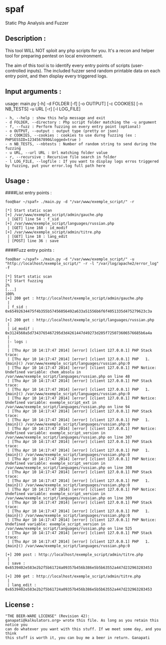 spaf
====

Static Php Analysis and Fuzzer

Description :
------------

This tool WILL NOT sploit any php scripts for you. It's a recon and helper tool for preparing pentest on local environment.

The aim of this tool is to identify every entry points of scripts (user-controlled inputs).
The included fuzzer send random printable data on each entry point, and then display every triggered logs.

Input arguments :
-----------------

usage: main.py [-h] -d FOLDER [-f] [-o OUTPUT] [-c COOKIES] [-n NB_TESTS] -u
               URL [-r] [-l LOG_FILE]

    - h, --help : show this help message and exit
    - d FOLDER, --directory : Php script folder matching the -u argument
    - f, --fuzz : Perform fuzzing on every entry point (optional)
    - o OUTPUT, --output : output type (pretty or json)
    - c COOKIES, --cookies : cookies to use durng fuzzing (ex : PHPSESSID=1234567890&logged=true )
    - n NB_TESTS, --nbtests : Number of random string to send during the fuzzing
    - u URL, --url URL : Url matching folder value
    - r, --recursive : Recursive file search in folder
    - l LOG_FILE, --logfile : If you want to display logs erros triggered by fuzzing, put your error.log full path here

Usage :
-------

####List entry points :

    foo@bar ~/spaf> ./main.py -d "/var/www/exemple_script/" -r

    [*] Start static scan
    [+] /var/www/exemple_script/admin/gauche.php
     | [GET] line 54 : f_sid
    [+] /var/www/exemple_script/languages/russian.php
     | [GET] line 168 : id_modif
    [+] /var/www/exemple_script/admin/titre.php
     | [GET] line 18 : lang_edit
     | [POST] line 36 : save

####Fuzz entry points :

    foo@bar ~/spaf> ./main.py -d "/var/www/exemple_script/" -u "http://localhost/exemple_script/" -r -l "/var/log/apache2/error_log" -f

    [*] Start static scan
    [*] Start fuzzing
    2%
    [...]
    100%
    [+] 200 get : http://localhost/exemple_script/admin/gauche.php
     |
     | f_sid : 0x65492634475f4b355b57456056492a633a51556b6f6f4051335d475279623c3a
    
    [+] 200 get : http://localhost/exemple_script/languages/russian.php
     |
     | id_modif : 0x3124560a5d7343765467295d3d4261447d49273d205f725073606576685b6a4a
     |
     |- logs :
     |
     | [Thu Apr 10 14:17:47 2014] [error] [client 127.0.0.1] PHP Stack trace:
     | [Thu Apr 10 14:17:47 2014] [error] [client 127.0.0.1] PHP   1. {main}() /var/www/exemple_script/languages/russian.php:0
     | [Thu Apr 10 14:17:47 2014] [error] [client 127.0.0.1] PHP Notice:  Undefined variable: chem_absolu in /var/www/exemple_script/languages/russian.php on line 48
     | [Thu Apr 10 14:17:47 2014] [error] [client 127.0.0.1] PHP Stack trace:
     | [Thu Apr 10 14:17:47 2014] [error] [client 127.0.0.1] PHP   1. {main}() /var/www/exemple_script/languages/russian.php:0
     | [Thu Apr 10 14:17:47 2014] [error] [client 127.0.0.1] PHP Notice:  Undefined variable: exemple_script_ext in /var/www/exemple_script/languages/russian.php on line 94
     | [Thu Apr 10 14:17:47 2014] [error] [client 127.0.0.1] PHP Stack trace:
     | [Thu Apr 10 14:17:47 2014] [error] [client 127.0.0.1] PHP   1. {main}() /var/www/exemple_script/languages/russian.php:0
     | [Thu Apr 10 14:17:47 2014] [error] [client 127.0.0.1] PHP Notice:  Undefined variable: exemple_script_version in /var/www/exemple_script/languages/russian.php on line 307
     | [Thu Apr 10 14:17:47 2014] [error] [client 127.0.0.1] PHP Stack trace:
     | [Thu Apr 10 14:17:47 2014] [error] [client 127.0.0.1] PHP   1. {main}() /var/www/exemple_script/languages/russian.php:0
     | [Thu Apr 10 14:17:47 2014] [error] [client 127.0.0.1] PHP Notice:  Undefined variable: exemple_script_version in /var/www/exemple_script/languages/russian.php on line 308
     | [Thu Apr 10 14:17:47 2014] [error] [client 127.0.0.1] PHP Stack trace:
     | [Thu Apr 10 14:17:47 2014] [error] [client 127.0.0.1] PHP   1. {main}() /var/www/exemple_script/languages/russian.php:0
     | [Thu Apr 10 14:17:47 2014] [error] [client 127.0.0.1] PHP Notice:  Undefined variable: exemple_script_version in /var/www/exemple_script/languages/russian.php on line 309
     | [Thu Apr 10 14:17:47 2014] [error] [client 127.0.0.1] PHP Stack trace:
     | [Thu Apr 10 14:17:47 2014] [error] [client 127.0.0.1] PHP   1. {main}() /var/www/exemple_script/languages/russian.php:0
     | [Thu Apr 10 14:17:47 2014] [error] [client 127.0.0.1] PHP Notice:  Undefined variable: exemple_script_version in /var/www/exemple_script/languages/russian.php on line 525
     | [Thu Apr 10 14:17:47 2014] [error] [client 127.0.0.1] PHP Stack trace:
     | [Thu Apr 10 14:17:47 2014] [error] [client 127.0.0.1] PHP   1. {main}() /var/www/exemple_script/languages/russian.php:0

    [+] 200 post : http://localhost/exemple_script/admin/titre.php
     |
     | save : 0x6539402e583e2b2f5b61724a09357b456b386e5b5b63552a447d232963283453
    
    [+] 200 get : http://localhost/exemple_script/admin/titre.php
     |
     | lang_edit : 0x6539402e583e2b2f5b61724a09357b456b386e5b5b63552a447d232963283453

License :
---------

    "THE BEER-WARE LICENSE" (Revision 42):
    ganapati@kalkulators.org> wrote this file. As long as you retain this notice you
    can do whatever you want with this stuff. If we meet some day, and you think
    this stuff is worth it, you can buy me a beer in return. Ganapati
